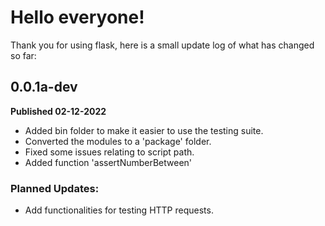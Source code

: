 # Hello everyone!
Thank you for using flask, here is a small update log of what has changed so far:

## 0.0.1a-dev 
**Published 02-12-2022**

- Added bin folder to make it easier to use the testing suite.
- Converted the modules to a 'package' folder.
- Fixed some issues relating to script path.
- Added function 'assertNumberBetween'

### Planned Updates:
- Add functionalities for testing HTTP requests.
